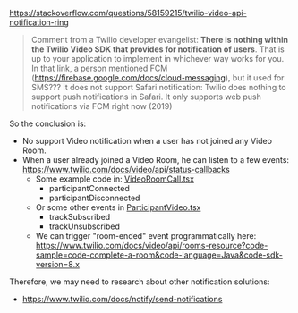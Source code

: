 https://stackoverflow.com/questions/58159215/twilio-video-api-notification-ring
> Comment from a Twilio developer evangelist: __There is nothing within the Twilio Video SDK that provides for notification of users__. That is up to your application to implement in whichever way works for you.
> In that link, a person mentioned FCM (https://firebase.google.com/docs/cloud-messaging), but it used for SMS???
> It does not support Safari notification: Twilio does nothing to support push notifications in Safari. It only supports web push notifications via FCM right now (2019)

So the conclusion is:
- No support Video notification when a user has not joined any Video Room.
- When a user already joined a Video Room, he can listen to a few events: https://www.twilio.com/docs/video/api/status-callbacks
    - Some example code in: [VideoRoomCall.tsx](../pro-00-fe-simple/src/video/VideoRoomCall.tsx)
        - participantConnected
        - participantDisconnected
    - Or some other events in [ParticipantVideo.tsx](../pro-00-fe-simple/src/video/ParticipantVideo.tsx)
        - trackSubscribed
        - trackUnsubscribed
    - We can trigger "room-ended" event programmatically here: https://www.twilio.com/docs/video/api/rooms-resource?code-sample=code-complete-a-room&code-language=Java&code-sdk-version=8.x

Therefore, we may need to research about other notification solutions:
- https://www.twilio.com/docs/notify/send-notifications